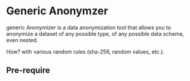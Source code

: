 # Generic Anonymzer

generic Anonymizer is a data anonymization tool that allows you to anonymize a dataset of any possible type, of any possible data schema, even nested.

How? with various random rules (sha-256, random values, etc.). 

## Pre-require